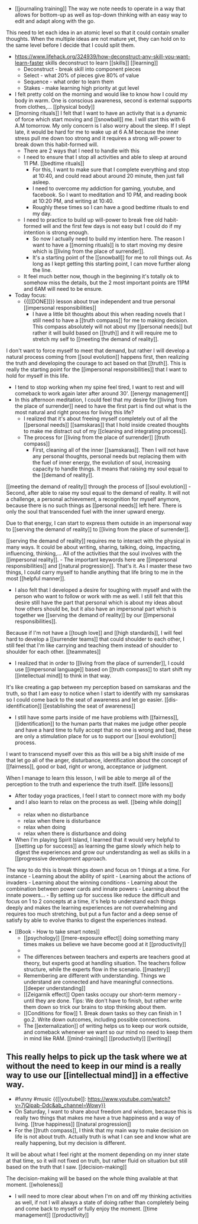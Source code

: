 - [[journaling training]] The way we note needs to operate in a way that allows for bottom-up as well as top-down thinking with an easy way to edit and adapt along with the go.

This need to let each idea in an atomic level so that it could contain smaller thoughts. When the multiple ideas are not mature yet, they can hold on to the same level before I decide that I could split them.
- https://www.lifehack.org/324939/how-deconstruct-any-skill-you-want-learn-faster skills deconstruct to learn [[skills]] [[learning]]
    - Deconstruct - break skill into component pieces
    - Select - what 20% of pieces give 80% of value
    - Sequence - what order to learn them
    - Stakes - make learning high priority at gut level
- I felt pretty cold on the morning and would like to know how I could my body in warm. One is conscious awareness, second is external supports from clothes,... [[physical body]]
- [[morning rituals]] I felt that I want to have an activity that is a dynamic of force which start moving and [[snowball]] me. I will start this with 6 A.M tomorrow. My only concern is I also worry about the sleep. If I slept late, it would be hard for me to wake up at 6 A.M because the inner stress pull me down too strong and it requires a strong will-power to break down this habit-formed will.
    - There are 2 ways that I need to handle with this
    - I need to ensure that I stop all activities and able to sleep at around 11 PM. [[bedtime rituals]]
        - For this, I want to make sure that I complete everything and stop at 10:40, and could read about around 20 minute, then just fall asleep.
        - I need to overcome my addiction for gaming, youtube, and facebook. So I want to meditation and 10 PM, and reading book at 10:20 PM, and writing at 10:40.
        - Roughly these times so I can have a good bedtime rituals to end my day.
    - I need to practice to build up will-power to break free old habit-formed will and the first few days is not easy but I could do if my intention is strong enough.
        - So now I actually need to build my intention here. The reason I want to have a [[morning rituals]] is to start moving my desire which is [[living from the place of surrender]].
        - It's a starting point of the [[snowball]] for me to roll things out. As long as I kept getting this starting point, I can move further along the line.
    - It feel much better now, though in the beginning it's totally ok to somehow miss the details, but the 2 most important points are 11PM and 6AM will need to be ensure.
- Today focus:
    - {{[[DONE]]}} lesson about true independent and true personal [[impersonal responsibilities]]
        - I have a little bit thoughts about this when reading novels that I still need to have a [[truth compass]] for me to making decision. This compass absolutely will not about my [[personal needs]] but rather it will build based on [[truth]] and it will require me to stretch my self to [[meeting the demand of reality]]. 

I don't want to force myself to meet that demand, but rather I will develop a natural process coming from [[soul evolution]] happens first, then realizing the truth and developing the courage to act based on that [[truth]]. This is really the starting point for the [[impersonal responsibilities]] that I want to hold for myself in this life.
- I tend to stop working when my spine feel tired, I want to rest and will comeback to work again later after around 30'. [[energy management]]
- In this afternoon meditation, I could feel that my desire for [[living from the place of surrender]] need to have the first part is find out what is the most natural and right process for living this life?
    - I realized that it's about freeing myself completely out of all the [[personal needs]] [[samskaras]] that I hold inside created thoughts to make me distract out of my [[cleaning and integrating process]]. 
    - The process for [[living from the place of surrender]] [[truth compass]]
        - First, cleaning all of the inner [[samskaras]]. Then I will not have any personal thoughts, personal needs but replacing them with the fuel of inner energy, the evolution of soul, increasing capacity to handle things. It means that raising my soul equal to the [[demand of reality]]. 

[[meeting the demand of reality]] through the process of [[soul evolution]]
        - Second, after able to raise my soul equal to the demand of reality. It will not a challenge, a personal achievement, a recognition for myself anymore, because there is no such things as [[personal needs]] left here. There is only the soul that transcended fuel with the inner upward energy.

Due to that energy, I can start to express them outside in an impersonal way to [[serving the demand of reality]] to [[living from the place of surrender]].

[[serving the demand of reality]] requires me to interact with the physical in many ways. It could be about writing, sharing, talking, doing, impacting, influencing, thinking,... All of the activities that the soul involves with the [[impersonal reality]].
        - The important keywords here are [[impersonal responsibilities]] and [[natural progression]]. That's it. As I master these two things, I could carry myself to handle anything that life bring to me in the most [[helpful manner]].
- I also felt that I developed a desire for toughing with myself and with the person who want to follow or work with me as well. I still felt that this desire still have the part that personal which is about my ideas about how others should  be, but it also have an impersonal part which is together we [[serving the demand of reality]] by our [[impersonal responsibilities]]. 

Because if I'm not have a [[tough love]] and [[high standards]], I will feel hard to develop a [[surrender teams]] that could shoulder to each other, I still feel that I'm like carrying and teaching them instead of shoulder to shoulder for each other. [[teammates]]
- I realized that in order to [[living from the place of surrender]], I could use [[impersonal language]] based on [[truth compass]] to start shift my [[intellectual mind]] to think in that way. 

It's like creating a gap between my perception based on samskaras and the truth, so that I am easy to notice when I start to identify with my samskaras so I could come back to the seat of awareness and let go easier. [[dis-identification]] [[establishing the seat of awareness]]
- I still have some parts inside of me have problems with [[fairness]], [[identification]] to the human parts that makes me judge other people and have a hard time to fully accept that no one is wrong and bad, these are only a stimulation place for us to support our [[soul evolution]] process.

I want to transcend myself over this as this will be a big shift inside of me that let go all of the anger, disturbance, identification about the concept of [[fairness]], good or bad, right or wrong, acceptance or judgment. 

When I manage to learn this lesson, I will be able to merge all of the perception to the truth and experience the truth itself. [[life lessons]]
- After today yoga practices, I feel I start to connect more with my body and I also learn to relax on the process as well. [[being while doing]]
- 
    - relax when no disturbance
    - relax when there is disturbance
    - relax when doing
    - relax when there is disturbance and doing
- When I'm playing Spirit Island, I learned that it would very helpful to [[setting up for success]] as learning the game slowly which help to digest the experiences and grow our understanding as well as skills in a [[progressive development approach. 

The way to do this is break things down and focus on 1 things at a time. For instance
    - Learning about the ability of spirit
    - Learning about the actions of invaders
    - Learning about the winning conditions
    - Learning about the combination between power cards and innate powers
    - Learning about the innate powers...
    - By setting up for success like reduce the difficult and focus on 1 to 2 concepts at a time, it's help to understand each things deeply and makes the learning experiences are not overwhelming and requires too much stretching, but put a fun factor and a deep sense of satisfy by able to evolve thanks to digest the experiences instead. 
- [[Book - How to take smart notes]]
    - [[psychology]] [[mere-exposure effect]] doing something many times makes us believe we have become good at it [[productivity]]
    - 
    - The differences between teachers and experts are teachers good at theory, but experts good at handling situation. The teachers follow structure, while the experts flow in the scenario. [[mastery]] 
    - Remembering are different with understanding. Things we understand are connected and have meaningful connections. [[deeper understanding]]
    - [[Zeigarnik effect]] Open tasks occupy our short-term memory - until they are done. Tips: We don't have to finish, but rather write them down so trick our brains to stop thinking about them.
    - [[Conditions for flow]] 1. Break down tasks so they can finish in 1 go.2. Write down outcomes, including possible connections.
    - The [[externalization]] of writing helps us to keep our work outside, and comeback whenever we want so our mind no need to keep them in mind like RAM. [[mind-training]] [[productivity]] [[writing]]

This really helps to pick up the task where we at without the need to keep in our mind is a really way to use our [[intellectual mind]] in a effective way.
- 
- #funny #music {{[[youtube]]: https://www.youtube.com/watch?v=7jQipab-Ddc&ab_channel=Wowy}}
- On Saturday, I want to share about freedom and wisdom, because this is really two things that makes me have a true happiness and a way of living. [[true happiness]] [[natural progression]]
- For the [[truth compass]], I think that my main way to make decision on life is not about truth. Actually truth is what I can see and know what are really happening, but my decision is different. 

It will be about what I feel right at the moment depending on my inner state at that time, so it will not fixed on truth, but rather fluid on situation but still based on the truth that I saw. [[decision-making]] 

The decision-making will be based on the whole thing available at that moment. [[wholeness]] 
- I will need to more clear about when I'm on and off my thinking activities as well, if not I will always a state of doing rather than completely being and come back to myself or fully enjoy the moment. [[time management]] [[productivity]] 
